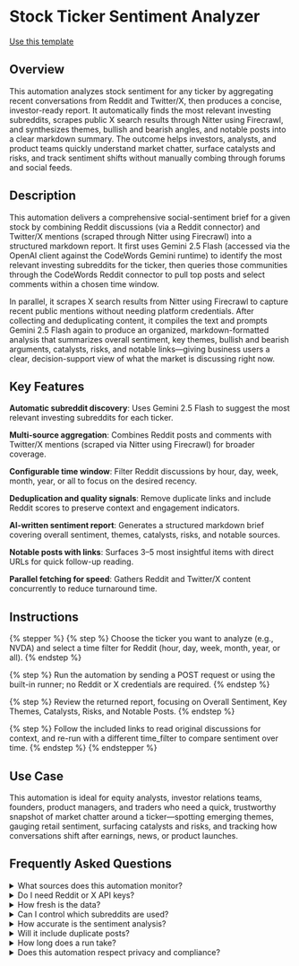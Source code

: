 # Stock Ticker Sentiment Analyzer

<a href="https://codewords.agemo.ai/run/stock_ticker_sentiment_analyzer" class="button primary">Use this template</a>

## Overview

This automation analyzes stock sentiment for any ticker by aggregating recent conversations from Reddit and Twitter/X, then produces a concise, investor-ready report. It automatically finds the most relevant investing subreddits, scrapes public X search results through Nitter using Firecrawl, and synthesizes themes, bullish and bearish angles, and notable posts into a clear markdown summary. The outcome helps investors, analysts, and product teams quickly understand market chatter, surface catalysts and risks, and track sentiment shifts without manually combing through forums and social feeds.

## Description

This automation delivers a comprehensive social-sentiment brief for a given stock by combining Reddit discussions (via a Reddit connector) and Twitter/X mentions (scraped through Nitter using Firecrawl) into a structured markdown report. It first uses Gemini 2.5 Flash (accessed via the OpenAI client against the CodeWords Gemini runtime) to identify the most relevant investing subreddits for the ticker, then queries those communities through the CodeWords Reddit connector to pull top posts and select comments within a chosen time window.

In parallel, it scrapes X search results from Nitter using Firecrawl to capture recent public mentions without needing platform credentials. After collecting and deduplicating content, it compiles the text and prompts Gemini 2.5 Flash again to produce an organized, markdown-formatted analysis that summarizes overall sentiment, key themes, bullish and bearish arguments, catalysts, risks, and notable links—giving business users a clear, decision-support view of what the market is discussing right now.

## Key Features

**Automatic subreddit discovery**: Uses Gemini 2.5 Flash to suggest the most relevant investing subreddits for each ticker.

**Multi-source aggregation**: Combines Reddit posts and comments with Twitter/X mentions (scraped via Nitter using Firecrawl) for broader coverage.

**Configurable time window**: Filter Reddit discussions by hour, day, week, month, year, or all to focus on the desired recency.

**Deduplication and quality signals**: Remove duplicate links and include Reddit scores to preserve context and engagement indicators.

**AI-written sentiment report**: Generates a structured markdown brief covering overall sentiment, themes, catalysts, risks, and notable sources.

**Notable posts with links**: Surfaces 3–5 most insightful items with direct URLs for quick follow-up reading.

**Parallel fetching for speed**: Gathers Reddit and Twitter/X content concurrently to reduce turnaround time.

## Instructions

{% stepper %}
{% step %}
Choose the ticker you want to analyze (e.g., NVDA) and select a time filter for Reddit (hour, day, week, month, year, or all).
{% endstep %}

{% step %}
Run the automation by sending a POST request or using the built-in runner; no Reddit or X credentials are required.
{% endstep %}

{% step %}
Review the returned report, focusing on Overall Sentiment, Key Themes, Catalysts, Risks, and Notable Posts.
{% endstep %}

{% step %}
Follow the included links to read original discussions for context, and re-run with a different time\_filter to compare sentiment over time.
{% endstep %}
{% endstepper %}

## Use Case

This automation is ideal for equity analysts, investor relations teams, founders, product managers, and traders who need a quick, trustworthy snapshot of market chatter around a ticker—spotting emerging themes, gauging retail sentiment, surfacing catalysts and risks, and tracking how conversations shift after earnings, news, or product launches.

## Frequently Asked Questions

<details>

<summary>What sources does this automation monitor?</summary>

It aggregates Reddit posts and select comments from relevant subreddits via the Reddit connector and scrapes public Twitter/X search results through Nitter using Firecrawl.

</details>

<details>

<summary>Do I need Reddit or X API keys?</summary>

No. This automation uses a Reddit connector and scrapes X via Nitter with Firecrawl, so you don't need platform API keys.

</details>

<details>

<summary>How fresh is the data?</summary>

Reddit content follows the chosen time\_filter, while X mentions are pulled at run time via Nitter scraping, giving near-real-time snapshots.

</details>

<details>

<summary>Can I control which subreddits are used?</summary>

The automation auto-selects investing subreddits via Gemini 2.5 Flash and supplements with common finance subs; to hard-code or exclude specific subs, adjust the configuration in your workspace.

</details>

<details>

<summary>How accurate is the sentiment analysis?</summary>

It uses Gemini 2.5 Flash to summarize patterns in the collected text; accuracy depends on the underlying posts and is best used as directional insight, not financial advice.

</details>

<details>

<summary>Will it include duplicate posts?</summary>

The automation deduplicates by URL to limit repetition and retain a clean set of unique sources.

</details>

<details>

<summary>How long does a run take?</summary>

Typically under a minute, depending on subreddit volume and Firecrawl scraping speed.

</details>

<details>

<summary>Does this automation respect privacy and compliance?</summary>

It only analyzes publicly available content and returns links to public sources; ensure your usage aligns with your organization's compliance policies.

</details>
